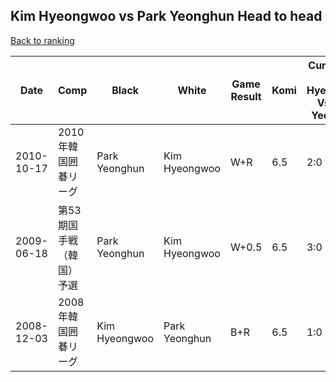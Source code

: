 ## Kim Hyeongwoo vs Park Yeonghun Head to head

[Back to ranking](../../index.md)




| **Date** | **Comp** | **Black** | **White** | **Game Result** | **Komi** | **Cumulative Kim Hyeongwoo Vs Park Yeonghun** | **Kim Hyeongwoo Streak** | **Park Yeonghun Streak** | 
| --- | --- | --- | --- | --- | --- | --- | --- | --- |
| 2010-10-17 | 2010年韓国囲碁リーグ | Park Yeonghun | Kim Hyeongwoo | W+R | 6.5 | 2:0 | 2 | 0 | 
| 2009-06-18 | 第53期国手戦（韓国）予選 | Park Yeonghun | Kim Hyeongwoo | W+0.5 | 6.5 | 3:0 | 3 | 0 | 
| 2008-12-03 | 2008年韓国囲碁リーグ | Kim Hyeongwoo | Park Yeonghun | B+R | 6.5 | 1:0 | 1 | 0 |




